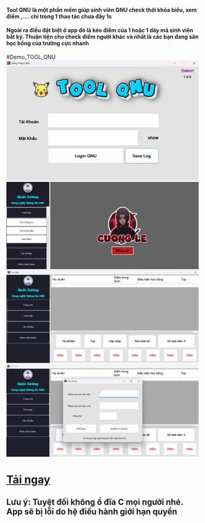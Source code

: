 <h4>Tool QNU là một phần mềm giúp sinh viên QNU check thời khóa biểu, xem điểm ,.... chỉ trong 1 thao tác chưa đầy 1s</h4>
<h4>Ngoài ra điều đặt biệt ở app đó là kéo điểm của 1 hoặc 1 dãy mã sinh viên bất kỳ. Thuận tiện cho check điểm người khác và nhất là các bạn đang săn học bổng của trường cực nhanh</h4>
#Demo_TOOL_QNU
<img src="https://github.com/cuongle4399/cuongle4399/blob/main/img/Tool%20QNU1.png">
<img src="https://github.com/cuongle4399/cuongle4399/blob/main/img/Tool%20QNU2.png">
<img src="https://github.com/cuongle4399/cuongle4399/blob/main/img/Tool%20QNU3.png">
<img src="https://github.com/cuongle4399/cuongle4399/blob/main/img/Tool%20QNU4.png">
<h1><a  href="https://www.mediafire.com/file/pkltdg19gwn7fln/SetupToolQNU.zip/file">Tải ngay</a></h1>
<h2>Lưu ý: Tuyệt đối không ổ đĩa C mọi người nhé. App sẽ bị lỗi do hệ điều hành giới hạn quyền</h2>
